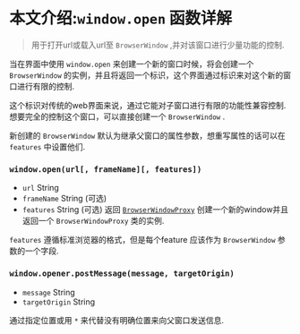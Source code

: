 # 本文介绍:`window.open` 函数详解

> 用于打开url或载入url至 `BrowserWindow` ,并对该窗口进行少量功能的控制.

当在界面中使用 `window.open` 来创建一个新的窗口时候，将会创建一个 `BrowserWindow` 的实例，并且将返回一个标识，这个界面通过标识来对这个新的窗口进行有限的控制.

这个标识对传统的web界面来说，通过它能对子窗口进行有限的功能性兼容控制.
想要完全的控制这个窗口，可以直接创建一个 `BrowserWindow` .

新创建的 `BrowserWindow` 默认为继承父窗口的属性参数，想重写属性的话可以在 `features` 中设置他们.

### `window.open(url[, frameName][, features])`
* `url` String
* `frameName` String (可选)
* `features` String (可选)
返回 [`BrowserWindowProxy`](browser-window-proxy.md)
创建一个新的window并且返回一个 `BrowserWindowProxy` 类的实例.

 `features` 遵循标准浏览器的格式，但是每个feature 应该作为 `BrowserWindow` 参数的一个字段.

### `window.opener.postMessage(message, targetOrigin)`

* `message` String
* `targetOrigin` String

通过指定位置或用 `*` 来代替没有明确位置来向父窗口发送信息.
